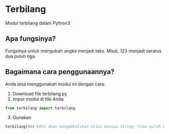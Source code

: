 # Terbilang
Modul terbilang dalam Python3

## Apa fungsinya?
Fungsinya untuk mengubah angka menjadi teks.
Misal, 123 menjadi seratus dua puluh tiga

## Bagaimana cara penggunaannya?
Anda bisa menggunakan modul ini dengan cara:
1. Download file terbilang.py
2. Impor modul di file Anda
```python
from terbilang import terbilang
```
3. Gunakan
```python
terbilang(56) #Ini akan mengembalikan nilai berupa string 'lima puluh enam'
```
